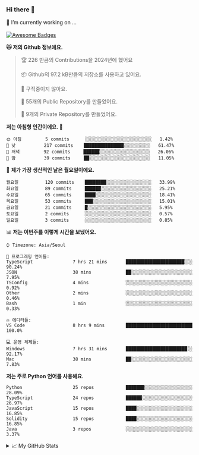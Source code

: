 ### Hi there 👋 
🔭 I’m currently working on ... </br></br>
[![Awesome Badges](https://img.shields.io/badge/Introduce-EN-green.svg)](https://github.com/tlatkdgus1/tlatkdgus1/blob/main/README.md.en)

<!--START_SECTION:waka-->
**🐱 저의 Github 정보에요.** 

> 🏆 226 만큼의 Contributions을 2024년에 했어요
 > 
> 📦 Github의 97.2 kB만큼의 저장소를 사용하고 있어요. 
 > 
> 🚫 구직중이지 않아요.
 > 
> 📜 55개의 Public Repository를 만들었어요. 
 > 
> 🔑 9개의 Private Repository를 만들었어요.  

**저는 아침형 인간이에요. 🐤** 

```text
🌞 아침         5 commits      ░░░░░░░░░░░░░░░░░░░░░░░░░   1.42% 
🌆 낮　         217 commits    ███████████████░░░░░░░░░░   61.47% 
🌃 저녁         92 commits     ██████░░░░░░░░░░░░░░░░░░░   26.06% 
🌙 밤　         39 commits     ██░░░░░░░░░░░░░░░░░░░░░░░   11.05%

```
📅 **제가 가장 생산적인 날은 월요일이에요.** 

```text
월요일          120 commits    ████████░░░░░░░░░░░░░░░░░   33.99% 
화요일          89 commits     ██████░░░░░░░░░░░░░░░░░░░   25.21% 
수요일          65 commits     ████░░░░░░░░░░░░░░░░░░░░░   18.41% 
목요일          53 commits     ███░░░░░░░░░░░░░░░░░░░░░░   15.01% 
금요일          21 commits     █░░░░░░░░░░░░░░░░░░░░░░░░   5.95% 
토요일          2 commits      ░░░░░░░░░░░░░░░░░░░░░░░░░   0.57% 
일요일          3 commits      ░░░░░░░░░░░░░░░░░░░░░░░░░   0.85%

```


📊 **저는 이번주를 이렇게 시간을 보냈어요.** 

```text
⌚︎ Timezone: Asia/Seoul

💬 프로그래밍 언어들: 
TypeScript               7 hrs 21 mins       ██████████████████████░░░   90.24% 
JSON                     38 mins             ██░░░░░░░░░░░░░░░░░░░░░░░   7.95% 
TSConfig                 4 mins              ░░░░░░░░░░░░░░░░░░░░░░░░░   0.92% 
Other                    2 mins              ░░░░░░░░░░░░░░░░░░░░░░░░░   0.46% 
Bash                     1 min               ░░░░░░░░░░░░░░░░░░░░░░░░░   0.33%

🔥 에디터들: 
VS Code                  8 hrs 9 mins        █████████████████████████   100.0%

💻 운영 체제들: 
Windows                  7 hrs 31 mins       ███████████████████████░░   92.17% 
Mac                      38 mins             ██░░░░░░░░░░░░░░░░░░░░░░░   7.83%

```

**저는 주로 Python 언어를 사용해요.** 

```text
Python                   25 repos            ███████░░░░░░░░░░░░░░░░░░   28.09% 
TypeScript               24 repos            ██████░░░░░░░░░░░░░░░░░░░   26.97% 
JavaScript               15 repos            ████░░░░░░░░░░░░░░░░░░░░░   16.85% 
Solidity                 15 repos            ████░░░░░░░░░░░░░░░░░░░░░   16.85% 
Java                     3 repos             ░░░░░░░░░░░░░░░░░░░░░░░░░   3.37%

```



<!--END_SECTION:waka-->

<details>
<summary>📈 My GitHub Stats</summary>
<p align="center"> <img src="https://github-readme-stats.vercel.app/api?username=tlatkdgus1&show_icons=true" alt="tlatkdgus1" />
</details>
